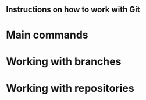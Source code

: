 ## Instructions on how to work with Git

# Main commands

# Working with branches

# Working with repositories
